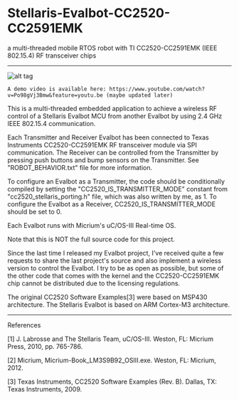 Stellaris-Evalbot-CC2520-CC2591EMK
==================================

a multi-threaded mobile RTOS robot with TI CC2520-CC2591EMK (IEEE 802.15.4) RF transceiver chips

-----------------------------------------------------------------------------------------------------------------

![alt tag](https://raw.github.com/hsm5xw/Stellaris-Evalbot-CC2520-CC2591EMK/master/pic.PNG)

	A demo video is available here: https://www.youtube.com/watch?v=Po98gVj3Bmw&feature=youtu.be (maybe updated later)
	
This is a multi-threaded embedded application to achieve a wireless RF control of a Stellaris Evalbot MCU 
from another Evalbot by using 2.4 GHz IEEE 802.15.4 communication.

Each Transmitter and Receiver Evalbot has been connected to Texas Instruments CC2520-CC2591EMK RF transceiver module via SPI communication.
The Receiver can be controlled from the Transmitter by pressing push buttons and bump sensors on the Transmitter.
See "ROBOT_BEHAVIOR.txt" file for more information.
				
To configure an Evalbot as a Transmitter, the code should be conditionally compiled by setting the "CC2520_IS_TRANSMITTER_MODE"
constant from "cc2520_stellaris_porting.h" file, which was also written by me, as 1. To configure the Evalbot as a Receiver, 
CC2520_IS_TRANSMITTER_MODE should be set to 0.
	
Each Evalbot runs with Micrium's uC/OS-III Real-time OS.
				
Note that this is NOT the full source code for this project.

Since the last time I released my Evalbot project, I've received quite a few requests to share the last project's source and also 
implement a wireless version to control the Evalbot. I try to be as open as possible, but some of the other code that comes with 
the kernel and the CC2520-CC2591EMK chip cannot be distributed due to the licensing regulations. 

The original CC2520 Software Examples[3] were based on MSP430 architecture. The Stellaris Evalbot is based on ARM Cortex-M3 architecture.

----------------------------------------------------------------------------------------------------------------------------------

References

[1] J. Labrosse and The Stellaris Team, uC/OS-III. Weston, FL: Micrium Press, 2010, pp. 765-786.

[2] Micrium, Micrium-Book_LM3S9B92_OSIII.exe. Weston, FL: Micrium, 2012.

[3] Texas Instruments, CC2520 Software Examples (Rev. B). Dallas, TX: Texas Instruments, 2009.
